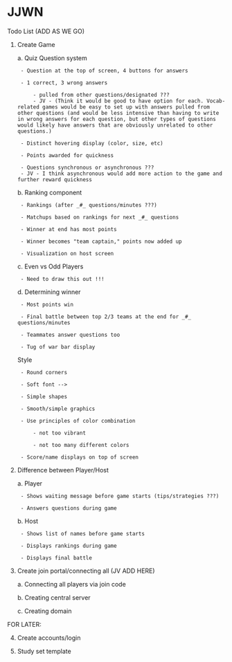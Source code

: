 # JJWN
Todo List (ADD AS WE GO)
1. Create Game
 
    a. Quiz Question system
 
        - Question at the top of screen, 4 buttons for answers
 
        - 1 correct, 3 wrong answers
 
            - pulled from other questions/designated ???
            - JV - (Think it would be good to have option for each. Vocab-related games would be easy to set up with answers pulled from other questions (and would be less intensive than having to write in wrong answers for each question, but other types of questions would likely have answers that are obviously unrelated to other questions.)

        - Distinct hovering display (color, size, etc)
 
        - Points awarded for quickness
 
        - Questions synchronous or asynchronous ???
        - JV - I think asynchronous would add more action to the game and further reward quickness
 
    b. Ranking component
 
        - Rankings (after _#_ questions/minutes ???)
 
        - Matchups based on rankings for next _#_ questions
 
        - Winner at end has most points
 
        - Winner becomes "team captain," points now added up
 
        - Visualization on host screen
 
    c. Even vs Odd Players
 
        - Need to draw this out !!!
 
    d. Determining winner
 
        - Most points win
 
        - Final battle between top 2/3 teams at the end for _#_ questions/minutes
 
        - Teammates answer questions too
 
        - Tug of war bar display



    Style

        - Round corners

        - Soft font --> 

        - Simple shapes

        - Smooth/simple graphics

        - Use principles of color combination

            - not too vibrant

            - not too many different colors

        - Score/name displays on top of screen



2. Difference between Player/Host

    a. Player

        - Shows waiting message before game starts (tips/strategies ???)

        - Answers questions during game

    b. Host

        - Shows list of names before game starts

        - Displays rankings during game

        - Displays final battle



3. Create join portal/connecting all (JV ADD HERE)

    a. Connecting all players via join code

    b. Creating central server

    c. Creating domain



FOR LATER:

4. Create accounts/login

5. Study set template
